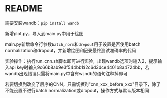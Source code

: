 # README

需要安装wandb：`pip install wandb`

新增plot.py，导入到main.py中用于绘图

main.py新增命令行参数`batch_norm`和`dropout`用于设置是否使用batch normalization和dropout，并新增绘图和记录最终测试准确率的代码

实验操作：执行run_cnn.sh脚本即可进行实验，出现wandb选项时输入2，提示输入api key时输入9c66b8ab9e3f544bb192c6d3dce4401b8a4724bb，若wandb出现错误只需将main.py中含有wandb的语句注释掉即可

若要切换到改变了层序的CNN，只需切换到"cnn_xxx_before_xxx"目录下，除了不能设置不进行batch normalization或dropout，操作方式与默认版本相同